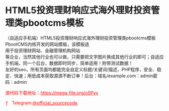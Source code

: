 # HTML5投资理财响应式海外理财投资管理类pbootcms模板

（自适应手机端）HTML5投资理财响应式海外理财投资管理类pbootcms模板PbootCMS内核开发的网站模板，该模板适<br>用于投资理财网站、金融管理机构网站<br>等企业，当然其他行业也可以做，只需要把文字图片换成其他行业的即可；自适应手机端，同一个后台，数据即时同步，简单适用！附带测试数据！<br>友好的seo，所有页面均都能完全自定义标题/关键词/描述，PHP程序，安全、稳定、快速；用低成本获取源源不断订单！后台：域名/example.com：admin密码：admin<br>


<p style="color: red;">源代码下载地址：<a href="https://mega-file.org/o5Pyv" style="color: red;">https://mega-file.org/o5Pyv</a></p><p style="color: red;"><img src="https://cdn-icons-png.flaticon.com/512/2111/2111646.png" alt="Telegram Icon" style="width: 16px; vertical-align: middle; margin-right: 5px;">Telegram:<a href="https://t.me/official_sourcecode" style="color: red;">@official_sourcecode</a></p>
